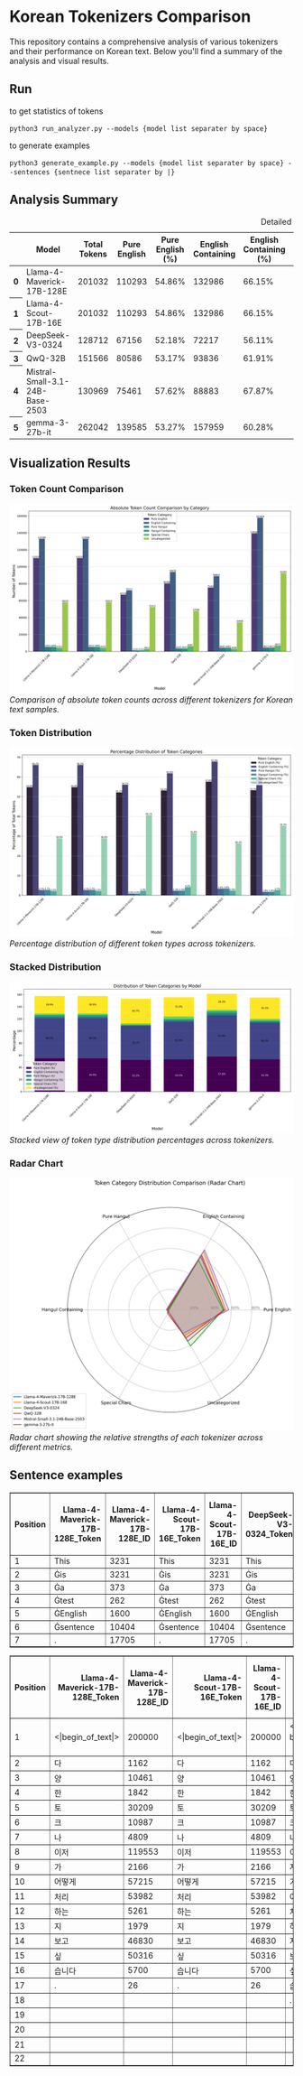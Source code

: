 # Korean Tokenizers Comparison

This repository contains a comprehensive analysis of various tokenizers and their performance on Korean text. Below you'll find a summary of the analysis and visual results.

## Run
to get statistics of tokens
```
python3 run_analyzer.py --models {model list separater by space}
```
to generate examples
```
python3 generate_example.py --models {model list separater by space} --sentences {sentnece list separater by |}
```
## Analysis Summary

<table id="T_abd32">
  <caption>Detailed Tokenizer Analysis Comparison</caption>
  <thead>
    <tr>
      <th class="blank level0" >&nbsp;</th>
      <th id="T_abd32_level0_col0" class="col_heading level0 col0" >Model</th>
      <th id="T_abd32_level0_col1" class="col_heading level0 col1" >Total Tokens</th>
      <th id="T_abd32_level0_col2" class="col_heading level0 col2" >Pure English</th>
      <th id="T_abd32_level0_col3" class="col_heading level0 col3" >Pure English (%)</th>
      <th id="T_abd32_level0_col4" class="col_heading level0 col4" >English Containing</th>
      <th id="T_abd32_level0_col5" class="col_heading level0 col5" >English Containing (%)</th>
      <th id="T_abd32_level0_col6" class="col_heading level0 col6" >Pure Hangul</th>
      <th id="T_abd32_level0_col7" class="col_heading level0 col7" >Pure Hangul (%)</th>
      <th id="T_abd32_level0_col8" class="col_heading level0 col8" >Hangul Containing</th>
      <th id="T_abd32_level0_col9" class="col_heading level0 col9" >Hangul Containing (%)</th>
      <th id="T_abd32_level0_col10" class="col_heading level0 col10" >Special Chars</th>
      <th id="T_abd32_level0_col11" class="col_heading level0 col11" >Special Chars (%)</th>
      <th id="T_abd32_level0_col12" class="col_heading level0 col12" >Uncategorized</th>
      <th id="T_abd32_level0_col13" class="col_heading level0 col13" >Uncategorized (%)</th>
    </tr>
  </thead>
  <tbody>
    <tr>
      <th id="T_abd32_level0_row0" class="row_heading level0 row0" >0</th>
      <td id="T_abd32_row0_col0" class="data row0 col0" >Llama-4-Maverick-17B-128E</td>
      <td id="T_abd32_row0_col1" class="data row0 col1" >201032</td>
      <td id="T_abd32_row0_col2" class="data row0 col2" >110293</td>
      <td id="T_abd32_row0_col3" class="data row0 col3" >54.86%</td>
      <td id="T_abd32_row0_col4" class="data row0 col4" >132986</td>
      <td id="T_abd32_row0_col5" class="data row0 col5" >66.15%</td>
      <td id="T_abd32_row0_col6" class="data row0 col6" >5415</td>
      <td id="T_abd32_row0_col7" class="data row0 col7" >2.69%</td>
      <td id="T_abd32_row0_col8" class="data row0 col8" >5490</td>
      <td id="T_abd32_row0_col9" class="data row0 col9" >2.73%</td>
      <td id="T_abd32_row0_col10" class="data row0 col10" >4353</td>
      <td id="T_abd32_row0_col11" class="data row0 col11" >2.17%</td>
      <td id="T_abd32_row0_col12" class="data row0 col12" >58203</td>
      <td id="T_abd32_row0_col13" class="data row0 col13" >28.95%</td>
    </tr>
    <tr>
      <th id="T_abd32_level0_row1" class="row_heading level0 row1" >1</th>
      <td id="T_abd32_row1_col0" class="data row1 col0" >Llama-4-Scout-17B-16E</td>
      <td id="T_abd32_row1_col1" class="data row1 col1" >201032</td>
      <td id="T_abd32_row1_col2" class="data row1 col2" >110293</td>
      <td id="T_abd32_row1_col3" class="data row1 col3" >54.86%</td>
      <td id="T_abd32_row1_col4" class="data row1 col4" >132986</td>
      <td id="T_abd32_row1_col5" class="data row1 col5" >66.15%</td>
      <td id="T_abd32_row1_col6" class="data row1 col6" >5415</td>
      <td id="T_abd32_row1_col7" class="data row1 col7" >2.69%</td>
      <td id="T_abd32_row1_col8" class="data row1 col8" >5490</td>
      <td id="T_abd32_row1_col9" class="data row1 col9" >2.73%</td>
      <td id="T_abd32_row1_col10" class="data row1 col10" >4353</td>
      <td id="T_abd32_row1_col11" class="data row1 col11" >2.17%</td>
      <td id="T_abd32_row1_col12" class="data row1 col12" >58203</td>
      <td id="T_abd32_row1_col13" class="data row1 col13" >28.95%</td>
    </tr>
    <tr>
      <th id="T_abd32_level0_row2" class="row_heading level0 row2" >2</th>
      <td id="T_abd32_row2_col0" class="data row2 col0" >DeepSeek-V3-0324</td>
      <td id="T_abd32_row2_col1" class="data row2 col1" >128712</td>
      <td id="T_abd32_row2_col2" class="data row2 col2" >67156</td>
      <td id="T_abd32_row2_col3" class="data row2 col3" >52.18%</td>
      <td id="T_abd32_row2_col4" class="data row2 col4" >72217</td>
      <td id="T_abd32_row2_col5" class="data row2 col5" >56.11%</td>
      <td id="T_abd32_row2_col6" class="data row2 col6" >1120</td>
      <td id="T_abd32_row2_col7" class="data row2 col7" >0.87%</td>
      <td id="T_abd32_row2_col8" class="data row2 col8" >1131</td>
      <td id="T_abd32_row2_col9" class="data row2 col9" >0.88%</td>
      <td id="T_abd32_row2_col10" class="data row2 col10" >2953</td>
      <td id="T_abd32_row2_col11" class="data row2 col11" >2.29%</td>
      <td id="T_abd32_row2_col12" class="data row2 col12" >52411</td>
      <td id="T_abd32_row2_col13" class="data row2 col13" >40.72%</td>
    </tr>
    <tr>
      <th id="T_abd32_level0_row3" class="row_heading level0 row3" >3</th>
      <td id="T_abd32_row3_col0" class="data row3 col0" >QwQ-32B</td>
      <td id="T_abd32_row3_col1" class="data row3 col1" >151566</td>
      <td id="T_abd32_row3_col2" class="data row3 col2" >80586</td>
      <td id="T_abd32_row3_col3" class="data row3 col3" >53.17%</td>
      <td id="T_abd32_row3_col4" class="data row3 col4" >93836</td>
      <td id="T_abd32_row3_col5" class="data row3 col5" >61.91%</td>
      <td id="T_abd32_row3_col6" class="data row3 col6" >3525</td>
      <td id="T_abd32_row3_col7" class="data row3 col7" >2.33%</td>
      <td id="T_abd32_row3_col8" class="data row3 col8" >3547</td>
      <td id="T_abd32_row3_col9" class="data row3 col9" >2.34%</td>
      <td id="T_abd32_row3_col10" class="data row3 col10" >6287</td>
      <td id="T_abd32_row3_col11" class="data row3 col11" >4.15%</td>
      <td id="T_abd32_row3_col12" class="data row3 col12" >47896</td>
      <td id="T_abd32_row3_col13" class="data row3 col13" >31.60%</td>
    </tr>
    <tr>
      <th id="T_abd32_level0_row4" class="row_heading level0 row4" >4</th>
      <td id="T_abd32_row4_col0" class="data row4 col0" >Mistral-Small-3.1-24B-Base-2503</td>
      <td id="T_abd32_row4_col1" class="data row4 col1" >130969</td>
      <td id="T_abd32_row4_col2" class="data row4 col2" >75461</td>
      <td id="T_abd32_row4_col3" class="data row4 col3" >57.62%</td>
      <td id="T_abd32_row4_col4" class="data row4 col4" >88883</td>
      <td id="T_abd32_row4_col5" class="data row4 col5" >67.87%</td>
      <td id="T_abd32_row4_col6" class="data row4 col6" >4405</td>
      <td id="T_abd32_row4_col7" class="data row4 col7" >3.36%</td>
      <td id="T_abd32_row4_col8" class="data row4 col8" >4492</td>
      <td id="T_abd32_row4_col9" class="data row4 col9" >3.43%</td>
      <td id="T_abd32_row4_col10" class="data row4 col10" >3098</td>
      <td id="T_abd32_row4_col11" class="data row4 col11" >2.37%</td>
      <td id="T_abd32_row4_col12" class="data row4 col12" >34496</td>
      <td id="T_abd32_row4_col13" class="data row4 col13" >26.34%</td>
    </tr>
    <tr>
      <th id="T_abd32_level0_row5" class="row_heading level0 row5" >5</th>
      <td id="T_abd32_row5_col0" class="data row5 col0" >gemma-3-27b-it</td>
      <td id="T_abd32_row5_col1" class="data row5 col1" >262042</td>
      <td id="T_abd32_row5_col2" class="data row5 col2" >139585</td>
      <td id="T_abd32_row5_col3" class="data row5 col3" >53.27%</td>
      <td id="T_abd32_row5_col4" class="data row5 col4" >157959</td>
      <td id="T_abd32_row5_col5" class="data row5 col5" >60.28%</td>
      <td id="T_abd32_row5_col6" class="data row5 col6" >4613</td>
      <td id="T_abd32_row5_col7" class="data row5 col7" >1.76%</td>
      <td id="T_abd32_row5_col8" class="data row5 col8" >4613</td>
      <td id="T_abd32_row5_col9" class="data row5 col9" >1.76%</td>
      <td id="T_abd32_row5_col10" class="data row5 col10" >6975</td>
      <td id="T_abd32_row5_col11" class="data row5 col11" >2.66%</td>
      <td id="T_abd32_row5_col12" class="data row5 col12" >92495</td>
      <td id="T_abd32_row5_col13" class="data row5 col13" >35.30%</td>
    </tr>
  </tbody>
</table>


## Visualization Results

### Token Count Comparison
![Absolute Token Count Comparison](results/tokenizer_comparison_results/absolute_token_count_comparison.png)
*Comparison of absolute token counts across different tokenizers for Korean text samples.*

### Token Distribution
![Percentage Token Distribution Comparison](results/tokenizer_comparison_results/percentage_token_distribution_comparison.png)
*Percentage distribution of different token types across tokenizers.*

### Stacked Distribution
![Stacked Percentage Distribution](results/tokenizer_comparison_results/stacked_percentage_distribution.png)
*Stacked view of token type distribution percentages across tokenizers.*

### Radar Chart
![Radar Chart Comparison](results/tokenizer_comparison_results/radar_chart_comparison.png)
*Radar chart showing the relative strengths of each tokenizer across different metrics.*

## Sentence examples
<table border="1" class="dataframe">
  <thead>
    <tr style="text-align: right;">
      <th>Position</th>
      <th>Llama-4-Maverick-17B-128E_Token</th>
      <th>Llama-4-Maverick-17B-128E_ID</th>
      <th>Llama-4-Scout-17B-16E_Token</th>
      <th>Llama-4-Scout-17B-16E_ID</th>
      <th>DeepSeek-V3-0324_Token</th>
      <th>DeepSeek-V3-0324_ID</th>
      <th>QwQ-32B_Token</th>
      <th>QwQ-32B_ID</th>
      <th>Mistral-Small-3.1-24B-Base-2503_Token</th>
      <th>Mistral-Small-3.1-24B-Base-2503_ID</th>
      <th>gemma-3-27b-it_Token</th>
      <th>gemma-3-27b-it_ID</th>
    </tr>
  </thead>
  <tbody>
    <tr>
      <td>1</td>
      <td>This</td>
      <td>3231</td>
      <td>This</td>
      <td>3231</td>
      <td>This</td>
      <td>2337</td>
      <td>This</td>
      <td>1986</td>
      <td>This</td>
      <td>4380</td>
      <td>This</td>
      <td>2094</td>
    </tr>
    <tr>
      <td>2</td>
      <td>Ġis</td>
      <td>3231</td>
      <td>Ġis</td>
      <td>3231</td>
      <td>Ġis</td>
      <td>2337</td>
      <td>Ġis</td>
      <td>374</td>
      <td>Ġis</td>
      <td>4380</td>
      <td>▁is</td>
      <td>2094</td>
    </tr>
    <tr>
      <td>3</td>
      <td>Ġa</td>
      <td>373</td>
      <td>Ġa</td>
      <td>373</td>
      <td>Ġa</td>
      <td>344</td>
      <td>Ġa</td>
      <td>264</td>
      <td>Ġa</td>
      <td>1395</td>
      <td>▁a</td>
      <td>563</td>
    </tr>
    <tr>
      <td>4</td>
      <td>Ġtest</td>
      <td>262</td>
      <td>Ġtest</td>
      <td>262</td>
      <td>Ġtest</td>
      <td>260</td>
      <td>Ġtest</td>
      <td>1273</td>
      <td>Ġtest</td>
      <td>1261</td>
      <td>▁test</td>
      <td>496</td>
    </tr>
    <tr>
      <td>5</td>
      <td>ĠEnglish</td>
      <td>1600</td>
      <td>ĠEnglish</td>
      <td>1600</td>
      <td>ĠEnglish</td>
      <td>1950</td>
      <td>ĠEnglish</td>
      <td>6364</td>
      <td>ĠEnglish</td>
      <td>2688</td>
      <td>▁English</td>
      <td>1594</td>
    </tr>
    <tr>
      <td>6</td>
      <td>Ġsentence</td>
      <td>10404</td>
      <td>Ġsentence</td>
      <td>10404</td>
      <td>Ġsentence</td>
      <td>3947</td>
      <td>Ġsentence</td>
      <td>11652</td>
      <td>Ġsentence</td>
      <td>7846</td>
      <td>▁sentence</td>
      <td>5422</td>
    </tr>
    <tr>
      <td>7</td>
      <td>.</td>
      <td>17705</td>
      <td>.</td>
      <td>17705</td>
      <td>.</td>
      <td>10175</td>
      <td></td>
      <td></td>
      <td>.</td>
      <td>19286</td>
      <td>.</td>
      <td>13315</td>
    </tr>
  </tbody>
</table>
   
<table border="1" class="dataframe">
  <thead>
    <tr style="text-align: right;">
      <th>Position</th>
      <th>Llama-4-Maverick-17B-128E_Token</th>
      <th>Llama-4-Maverick-17B-128E_ID</th>
      <th>Llama-4-Scout-17B-16E_Token</th>
      <th>Llama-4-Scout-17B-16E_ID</th>
      <th>DeepSeek-V3-0324_Token</th>
      <th>DeepSeek-V3-0324_ID</th>
      <th>QwQ-32B_Token</th>
      <th>QwQ-32B_ID</th>
      <th>Mistral-Small-3.1-24B-Base-2503_Token</th>
      <th>Mistral-Small-3.1-24B-Base-2503_ID</th>
      <th>gemma-3-27b-it_Token</th>
      <th>gemma-3-27b-it_ID</th>
    </tr>
  </thead>
  <tbody>
    <tr>
      <td>1</td>
      <td>&lt;|begin_of_text|&gt;</td>
      <td>200000</td>
      <td>&lt;|begin_of_text|&gt;</td>
      <td>200000</td>
      <td>&lt;｜begin▁of▁sentence｜&gt;</td>
      <td>0</td>
      <td>다</td>
      <td>13146</td>
      <td>&lt;s&gt;</td>
      <td>1</td>
      <td>&lt;bos&gt;</td>
      <td>2</td>
    </tr>
    <tr>
      <td>2</td>
      <td>다</td>
      <td>1162</td>
      <td>다</td>
      <td>1162</td>
      <td>다</td>
      <td>3874</td>
      <td>양</td>
      <td>126345</td>
      <td>다</td>
      <td>1739</td>
      <td>다</td>
      <td>237131</td>
    </tr>
    <tr>
      <td>3</td>
      <td>양</td>
      <td>10461</td>
      <td>양</td>
      <td>10461</td>
      <td>양</td>
      <td>31123</td>
      <td>한</td>
      <td>23573</td>
      <td>양</td>
      <td>14977</td>
      <td>양</td>
      <td>238884</td>
    </tr>
    <tr>
      <td>4</td>
      <td>한</td>
      <td>1842</td>
      <td>한</td>
      <td>1842</td>
      <td>한</td>
      <td>5634</td>
      <td>토</td>
      <td>10764</td>
      <td>한</td>
      <td>2316</td>
      <td>한</td>
      <td>237384</td>
    </tr>
    <tr>
      <td>5</td>
      <td>토</td>
      <td>30209</td>
      <td>토</td>
      <td>30209</td>
      <td>토</td>
      <td>74905</td>
      <td>토</td>
      <td>228</td>
      <td>토</td>
      <td>28799</td>
      <td>토</td>
      <td>68274</td>
    </tr>
    <tr>
      <td>6</td>
      <td>크</td>
      <td>10987</td>
      <td>크</td>
      <td>10987</td>
      <td>크</td>
      <td>34899</td>
      <td>토크</td>
      <td>57160</td>
      <td>크</td>
      <td>14498</td>
      <td>크</td>
      <td>238572</td>
    </tr>
    <tr>
      <td>7</td>
      <td>나</td>
      <td>4809</td>
      <td>나</td>
      <td>4809</td>
      <td>나</td>
      <td>12671</td>
      <td>크</td>
      <td>223</td>
      <td>나</td>
      <td>3594</td>
      <td>나</td>
      <td>237610</td>
    </tr>
    <tr>
      <td>8</td>
      <td>이저</td>
      <td>119553</td>
      <td>이저</td>
      <td>119553</td>
      <td>이</td>
      <td>3761</td>
      <td>크</td>
      <td>105</td>
      <td>이</td>
      <td>1856</td>
      <td>이</td>
      <td>237077</td>
    </tr>
    <tr>
      <td>9</td>
      <td>가</td>
      <td>2166</td>
      <td>가</td>
      <td>2166</td>
      <td>저</td>
      <td>46520</td>
      <td>나</td>
      <td>60315</td>
      <td>저</td>
      <td>12375</td>
      <td>저</td>
      <td>238650</td>
    </tr>
    <tr>
      <td>10</td>
      <td>어떻게</td>
      <td>57215</td>
      <td>어떻게</td>
      <td>57215</td>
      <td>가</td>
      <td>6751</td>
      <td>이</td>
      <td>12802</td>
      <td>가</td>
      <td>2385</td>
      <td>가</td>
      <td>237272</td>
    </tr>
    <tr>
      <td>11</td>
      <td>처리</td>
      <td>53982</td>
      <td>처리</td>
      <td>53982</td>
      <td>어떻게</td>
      <td>107730</td>
      <td>저</td>
      <td>126781</td>
      <td>어떻게</td>
      <td>24268</td>
      <td>어떻게</td>
      <td>61318</td>
    </tr>
    <tr>
      <td>12</td>
      <td>하는</td>
      <td>5261</td>
      <td>하는</td>
      <td>5261</td>
      <td>처리</td>
      <td>114952</td>
      <td>가</td>
      <td>19969</td>
      <td>처리</td>
      <td>66572</td>
      <td>처리</td>
      <td>94478</td>
    </tr>
    <tr>
      <td>13</td>
      <td>지</td>
      <td>1979</td>
      <td>지</td>
      <td>1979</td>
      <td>하는</td>
      <td>14007</td>
      <td>어떻게</td>
      <td>130108</td>
      <td>하는</td>
      <td>5447</td>
      <td>하는</td>
      <td>11973</td>
    </tr>
    <tr>
      <td>14</td>
      <td>보고</td>
      <td>46830</td>
      <td>보고</td>
      <td>46830</td>
      <td>지</td>
      <td>6676</td>
      <td>처리</td>
      <td>81058</td>
      <td>지</td>
      <td>2369</td>
      <td>지</td>
      <td>237308</td>
    </tr>
    <tr>
      <td>15</td>
      <td>싶</td>
      <td>50316</td>
      <td>싶</td>
      <td>50316</td>
      <td>보고</td>
      <td>112003</td>
      <td>하는</td>
      <td>42905</td>
      <td>보고</td>
      <td>24564</td>
      <td>보고</td>
      <td>65819</td>
    </tr>
    <tr>
      <td>16</td>
      <td>습니다</td>
      <td>5700</td>
      <td>습니다</td>
      <td>5700</td>
      <td>싶</td>
      <td>124431</td>
      <td>지</td>
      <td>21329</td>
      <td>싶</td>
      <td>18288</td>
      <td>싶</td>
      <td>59475</td>
    </tr>
    <tr>
      <td>17</td>
      <td>.</td>
      <td>26</td>
      <td>.</td>
      <td>26</td>
      <td>습니다</td>
      <td>19418</td>
      <td>보</td>
      <td>63332</td>
      <td>습니다</td>
      <td>10883</td>
      <td>습니다</td>
      <td>10131</td>
    </tr>
    <tr>
      <td>18</td>
      <td></td>
      <td></td>
      <td></td>
      <td></td>
      <td>.</td>
      <td>16</td>
      <td>고</td>
      <td>34395</td>
      <td>.</td>
      <td>1046</td>
      <td>.</td>
      <td>236761</td>
    </tr>
    <tr>
      <td>19</td>
      <td></td>
      <td></td>
      <td></td>
      <td></td>
      <td></td>
      <td></td>
      <td>싶</td>
      <td>28927</td>
      <td></td>
      <td></td>
      <td></td>
      <td></td>
    </tr>
    <tr>
      <td>20</td>
      <td></td>
      <td></td>
      <td></td>
      <td></td>
      <td></td>
      <td></td>
      <td>싶</td>
      <td>114</td>
      <td></td>
      <td></td>
      <td></td>
      <td></td>
    </tr>
    <tr>
      <td>21</td>
      <td></td>
      <td></td>
      <td></td>
      <td></td>
      <td></td>
      <td></td>
      <td>습니다</td>
      <td>38231</td>
      <td></td>
      <td></td>
      <td></td>
      <td></td>
    </tr>
    <tr>
      <td>22</td>
      <td></td>
      <td></td>
      <td></td>
      <td></td>
      <td></td>
      <td></td>
      <td>.</td>
      <td>13</td>
      <td></td>
      <td></td>
      <td></td>
      <td></td>
    </tr>
  </tbody>
</table>